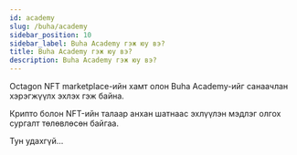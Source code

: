 ```yaml
---
id: academy
slug: /buha/academy
sidebar_position: 10
sidebar_label: Buha Academy гэж юу вэ?
title: Buha Academy гэж юу вэ?
description: Buha Academy гэж юу вэ?
---
```

Octagon NFT marketplace-ийн хамт олон Buha Academy-ийг санаачлан хэрэгжүүлх эхлэх гэж байна.

Крипто болон NFT-ийн талаар анхан шатнаас эхлүүлэн мэдлэг олгох сургалт төлөвлөсөн байгаа.

Тун удахгүй...
